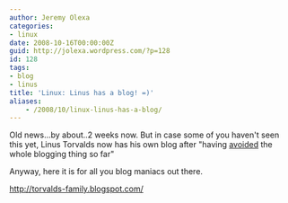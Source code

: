 ```yaml
---
author: Jeremy Olexa
categories:
- linux
date: 2008-10-16T00:00:00Z
guid: http://jolexa.wordpress.com/?p=128
id: 128
tags:
- blog
- linus
title: 'Linux: Linus has a blog! =)'
aliases:
    - /2008/10/linux-linus-has-a-blog/
---
```


Old news...by about..2 weeks now. But in case some of you haven't seen this yet, Linus Torvalds now has his own blog after "having [avoided][1] the whole blogging thing so far"

Anyway, here it is for all you blog maniacs out there.

<http://torvalds-family.blogspot.com/>

 [1]: http://torvalds-family.blogspot.com/2008/10/first-post.html